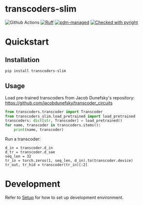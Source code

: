 # transcoders-slim
![Github Actions](https://github.com/90HH/transcoders-slim/actions/workflows/tests.yaml/badge.svg)
[![Ruff](https://img.shields.io/endpoint?url=https://raw.githubusercontent.com/astral-sh/ruff/main/assets/badge/v2.json)](https://github.com/astral-sh/ruff)
[![pdm-managed](https://img.shields.io/badge/pdm-managed-blueviolet)](https://pdm-project.org)
[![Checked with pyright](https://microsoft.github.io/pyright/img/pyright_badge.svg)](https://microsoft.github.io/pyright/)

# Quickstart


## Installation
```bash
pip install transcoders-slim
```
## Usage

Load pre-trained transcoders from Jacob Dunefsky's repository: https://github.com/jacobdunefsky/transcoder_circuits
```python
from transcoders.transcoder import Transcoder
from transcoders_slim.load_pretrained import load_pretrained
transcoders: dict[str, Transcoder] = load_pretrained()
for name, transcoder in transcoders.items():
    print(name, transcoder)
```

Run a transcoder: 
```
d_in = transcoder.d_in
d_tr = transcoder.d_sae
seq_len = 32
tr_in = torch.zeros(1, seq_len, d_in).to(transcoder.device)
tr_out, tr_hid = transcoder(tr_in)[:2]
```


# Development

Refer to [Setup](docs/setup.md) for how to set up development environment.
